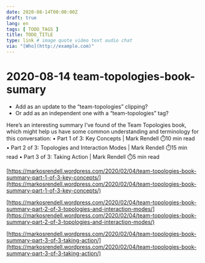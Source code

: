 ```yaml
---
date: 2020-08-14T00:00:00Z
draft: true
lang: en
tags: [ TODO_TAGS ]
title: TODO_TITLE
type: link # image quote video text audio chat
via: "[Who](http://example.com)"
---
```



# 2020-08-14 team-topologies-book-sumary

* Add as an update to the “team-topologies” clipping?
* Or add as an independent one with a “team-topologies” tag?

Here’s an interesting summary I’ve found of the Team Topologies book, which might help us have some common understanding and terminology for this conversation:
• Part 1 of 3: Key Concepts | Mark Rendell ⏱️10 min read
• Part 2 of 3: Topologies and Interaction Modes | Mark Rendell ⏱️15 min read
• Part 3 of 3: Taking Action | Mark Rendell ⏱️5 min read

[https://markosrendell.wordpress.com/2020/02/04/team-topologies-book-summary-part-1-of-3-key-concepts/](https://markosrendell.wordpress.com/2020/02/04/team-topologies-book-summary-part-1-of-3-key-concepts/)

[https://markosrendell.wordpress.com/2020/02/04/team-topologies-book-summary-part-2-of-3-topologies-and-interaction-modes/](https://markosrendell.wordpress.com/2020/02/04/team-topologies-book-summary-part-2-of-3-topologies-and-interaction-modes/)

[https://markosrendell.wordpress.com/2020/02/04/team-topologies-book-summary-part-3-of-3-taking-action/](https://markosrendell.wordpress.com/2020/02/04/team-topologies-book-summary-part-3-of-3-taking-action/)

